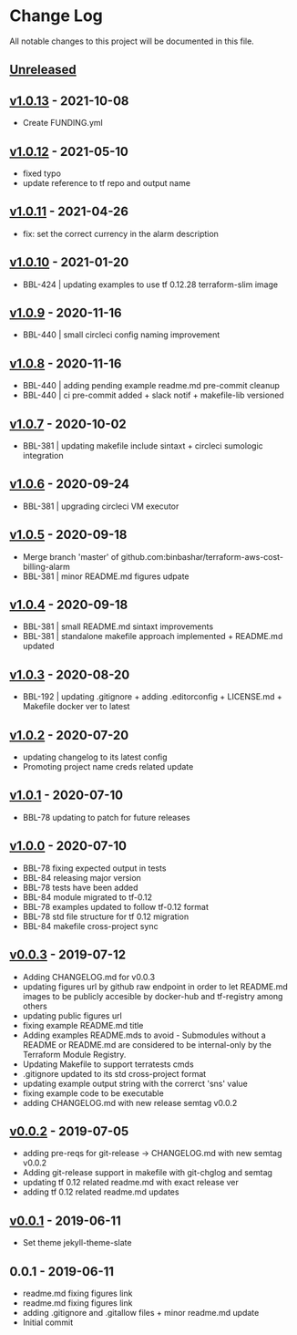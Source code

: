 # Change Log

All notable changes to this project will be documented in this file.

<a name="unreleased"></a>
## [Unreleased]



<a name="v1.0.13"></a>
## [v1.0.13] - 2021-10-08

- Create FUNDING.yml


<a name="v1.0.12"></a>
## [v1.0.12] - 2021-05-10

- fixed typo
- update reference to tf repo and output name


<a name="v1.0.11"></a>
## [v1.0.11] - 2021-04-26

- fix: set the correct currency in the alarm description


<a name="v1.0.10"></a>
## [v1.0.10] - 2021-01-20

- BBL-424 | updating examples to use tf 0.12.28 terraform-slim image


<a name="v1.0.9"></a>
## [v1.0.9] - 2020-11-16

- BBL-440 | small circleci config naming improvement


<a name="v1.0.8"></a>
## [v1.0.8] - 2020-11-16

- BBL-440 | adding pending example readme.md pre-commit cleanup
- BBL-440 | ci pre-commit added + slack notif + makefile-lib versioned


<a name="v1.0.7"></a>
## [v1.0.7] - 2020-10-02

- BBL-381 | updating makefile include sintaxt + circleci sumologic integration


<a name="v1.0.6"></a>
## [v1.0.6] - 2020-09-24

- BBL-381 | upgrading circleci VM executor


<a name="v1.0.5"></a>
## [v1.0.5] - 2020-09-18

- Merge branch 'master' of github.com:binbashar/terraform-aws-cost-billing-alarm
- BBL-381 | minor README.md figures udpate


<a name="v1.0.4"></a>
## [v1.0.4] - 2020-09-18

- BBL-381 | small README.md sintaxt improvements
- BBL-381 | standalone makefile approach implemented + README.md updated


<a name="v1.0.3"></a>
## [v1.0.3] - 2020-08-20

- BBL-192 | updating .gitignore + adding .editorconfig + LICENSE.md + Makefile docker ver to latest


<a name="v1.0.2"></a>
## [v1.0.2] - 2020-07-20

- updating changelog to its latest config
- Promoting project name creds related update


<a name="v1.0.1"></a>
## [v1.0.1] - 2020-07-10

- BBL-78 updating to patch for future releases


<a name="v1.0.0"></a>
## [v1.0.0] - 2020-07-10

- BBL-78 fixing expected output in tests
- BBL-84 releasing major version
- BBL-78 tests have been added
- BBL-84 module migrated to tf-0.12
- BBL-78 examples updated to follow tf-0.12 format
- BBL-78 std file structure for tf 0.12 migration
- BBL-84 makefile cross-project sync


<a name="v0.0.3"></a>
## [v0.0.3] - 2019-07-12

- Adding CHANGELOG.md for v0.0.3
- updating figures url by github raw endpoint in order to let README.md images to be publicly accesible by docker-hub and tf-registry among others
- updating public figures url
- fixing example README.md title
- Adding examples README.mds to avoid - Submodules without a README or README.md are considered to be internal-only by the Terraform Module Registry.
- Updating Makefile to support terratests cmds
- .gitignore updated to its std cross-project format
- updating example output string with the correrct 'sns' value
- fixing example code to be executable
- adding CHANGELOG.md with new release semtag v0.0.2


<a name="v0.0.2"></a>
## [v0.0.2] - 2019-07-05

- adding pre-reqs for git-release -> CHANGELOG.md with new semtag v0.0.2
- Adding git-release support in makefile with git-chglog and semtag
- updating tf 0.12 related readme.md with exact release ver
- adding tf 0.12 related readme.md updates


<a name="v0.0.1"></a>
## [v0.0.1] - 2019-06-11

- Set theme jekyll-theme-slate


<a name="0.0.1"></a>
## 0.0.1 - 2019-06-11

- readme.md fixing figures link
- readme.md fixing figures link
- adding .gitignore and .gitallow files + minor readme.md update
- Initial commit


[Unreleased]: https://github.com/binbashar/terraform-aws-cost-billing-alarm/compare/v1.0.13...HEAD
[v1.0.13]: https://github.com/binbashar/terraform-aws-cost-billing-alarm/compare/v1.0.12...v1.0.13
[v1.0.12]: https://github.com/binbashar/terraform-aws-cost-billing-alarm/compare/v1.0.11...v1.0.12
[v1.0.11]: https://github.com/binbashar/terraform-aws-cost-billing-alarm/compare/v1.0.10...v1.0.11
[v1.0.10]: https://github.com/binbashar/terraform-aws-cost-billing-alarm/compare/v1.0.9...v1.0.10
[v1.0.9]: https://github.com/binbashar/terraform-aws-cost-billing-alarm/compare/v1.0.8...v1.0.9
[v1.0.8]: https://github.com/binbashar/terraform-aws-cost-billing-alarm/compare/v1.0.7...v1.0.8
[v1.0.7]: https://github.com/binbashar/terraform-aws-cost-billing-alarm/compare/v1.0.6...v1.0.7
[v1.0.6]: https://github.com/binbashar/terraform-aws-cost-billing-alarm/compare/v1.0.5...v1.0.6
[v1.0.5]: https://github.com/binbashar/terraform-aws-cost-billing-alarm/compare/v1.0.4...v1.0.5
[v1.0.4]: https://github.com/binbashar/terraform-aws-cost-billing-alarm/compare/v1.0.3...v1.0.4
[v1.0.3]: https://github.com/binbashar/terraform-aws-cost-billing-alarm/compare/v1.0.2...v1.0.3
[v1.0.2]: https://github.com/binbashar/terraform-aws-cost-billing-alarm/compare/v1.0.1...v1.0.2
[v1.0.1]: https://github.com/binbashar/terraform-aws-cost-billing-alarm/compare/v1.0.0...v1.0.1
[v1.0.0]: https://github.com/binbashar/terraform-aws-cost-billing-alarm/compare/v0.0.3...v1.0.0
[v0.0.3]: https://github.com/binbashar/terraform-aws-cost-billing-alarm/compare/v0.0.2...v0.0.3
[v0.0.2]: https://github.com/binbashar/terraform-aws-cost-billing-alarm/compare/v0.0.1...v0.0.2
[v0.0.1]: https://github.com/binbashar/terraform-aws-cost-billing-alarm/compare/0.0.1...v0.0.1

